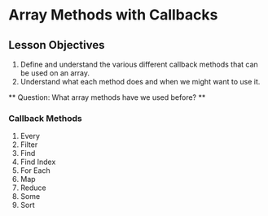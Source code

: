# Array Methods with Callbacks

## Lesson Objectives

1. Define and understand the various different callback methods that can be used on an array.
2. Understand what each method does and when we might want to use it.

** Question: What array methods have we used before? **

### Callback Methods

1. Every
1. Filter
1. Find
1. Find Index
1. For Each
1. Map
1. Reduce
1. Some
1. Sort
